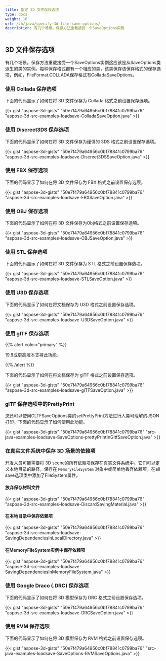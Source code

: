 ```yaml
---
title: 指定 3D 文件保存选项
type: docs
weight: 10
url: /zh/java/specify-3d-file-save-options/
description: 有几个场景。保存方法重载接受一个SaveOptions实例
---
```

##  **3D 文件保存选项**
有几个场景。保存方法重载接受一个SaveOptions实例这应该是从SaveOptions类派生的类的实例。每种保存格式都有一个相应的类，该类保存该保存格式的保存选项，例如，FileFormat.COLLADA保存格式有ColladaSaveOptions。
###  **使用 Collada 保存选项**
下面的代码显示了如何在将 3D 文件保存为 Collada 格式之前设置保存选项。

{{< gist "aspose-3d-gists" "50e7f479a64956c0bf78841c0799ba76" "aspose-3d-src-examples-loadsave-ColladaSaveOption.java" >}}
###  **使用 Discreet3DS 保存选项**
下面的代码显示了如何在将 3D 文件保存为谨慎的 3DS 格式之前设置保存选项。

{{< gist "aspose-3d-gists" "50e7f479a64956c0bf78841c0799ba76" "aspose-3d-src-examples-loadsave-Discreet3DSSaveOption.java" >}}
###  **使用 FBX 保存选项**
下面的代码显示了如何在将 3D 文件保存为 FBX 格式之前设置保存选项。

{{< gist "aspose-3d-gists" "50e7f479a64956c0bf78841c0799ba76" "aspose-3d-src-examples-loadsave-FBXSaveOption.java" >}}
###  **使用 OBJ 保存选项**
下面的代码显示了如何在将 3D 文件保存为Obj格式之前设置保存选项。

{{< gist "aspose-3d-gists" "50e7f479a64956c0bf78841c0799ba76" "aspose-3d-src-examples-loadsave-OBJSaveOption.java" >}}
###  **使用 STL 保存选项**
下面的代码显示了如何在将 3D 文件保存为 STL 格式之前设置保存选项。

{{< gist "aspose-3d-gists" "50e7f479a64956c0bf78841c0799ba76" "aspose-3d-src-examples-loadsave-STLSaveOption.java" >}}
###  **使用 U3D 保存选项**
下面的代码显示了如何在将文档保存为 U3D 格式之前设置保存选项。

{{< gist "aspose-3d-gists" "50e7f479a64956c0bf78841c0799ba76" "aspose-3d-src-examples-loadsave-U3DSaveOption.java" >}}
###  **使用 glTF 保存选项**
{{% alert color="primary" %}} 

19.8或更高版本支持此功能。

{{% /alert %}} 



下面的代码显示了如何在将文档保存为 glTF 格式之前设置保存选项。

{{< gist "aspose-3d-gists" "50e7f479a64956c0bf78841c0799ba76" "aspose-3d-src-examples-loadsave-glTFSaveOption.java" >}}
###  **glTF 保存选项中的PrettyPrint**
您还可以使用GLTFSaveOptions类的setPrettyPrint方法进行人类可理解的JSON打印。下面的代码显示了如何使用此功能。

{{< gist "aspose-3d-gists" "50e7f479a64956c0bf78841c0799ba76" "src-java-examples-loadsave-SaveOptions-prettyPrintInGltfSaveOption.java" >}}
###  **在真实文件系统中保存 3D 场景的依赖项**
开发人员可能需要将 3D scene的所有依赖项保存在真实文件系统中。它们可以定义本地目录的路径，保存在 `MemoryFileSystem` 对象中或简单地丢弃依赖项。在all save选项类中添加了FileSystem属性。
####  **放弃保存材料文件**
{{< gist "aspose-3d-gists" "50e7f479a64956c0bf78841c0799ba76" "aspose-3d-src-examples-loadsave-DiscardSavingMaterial.java" >}}
####  **在本地目录中保存依赖项**
{{< gist "aspose-3d-gists" "50e7f479a64956c0bf78841c0799ba76" "aspose-3d-src-examples-loadsave-SavingDependenciesInLocalDirectory.java" >}}
####  **在MemoryFileSystem实例中保存依赖项**
{{< gist "aspose-3d-gists" "50e7f479a64956c0bf78841c0799ba76" "aspose-3d-src-examples-loadsave-SavingDependenciesInMemoryFileSystem.java" >}}
###  **使用 Google Draco (.DRC) 保存选项**
下面的代码显示了如何在将 3D 模型保存为 DRC 格式之前设置保存选项。

{{< gist "aspose-3d-gists" "50e7f479a64956c0bf78841c0799ba76" "aspose-3d-src-examples-loadsave-DRCSaveOption.java" >}}
###  **使用 RVM 保存选项**
下面的代码显示了如何在将 3D 模型保存为 RVM 格式之前设置保存选项。

{{< gist "aspose-3d-gists" "50e7f479a64956c0bf78841c0799ba76" "src-java-examples-loadsave-SaveOptions-RVMSaveOptions.java" >}}
